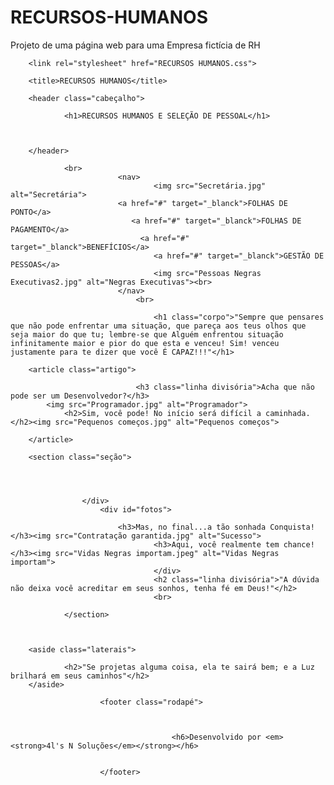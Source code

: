# RECURSOS-HUMANOS
Projeto de uma página web para uma Empresa fictícia de RH
<!DOCTYPE HTML>
<html>
	<lang="pt-br">
<head>

		<link rel="stylesheet" href="RECURSOS HUMANOS.css">
		
		<title>RECURSOS HUMANOS</title>
<meta>
		<charset="utf-8">
</meta>

</head>

<body>
		
		<header class="cabeçalho">
		
				<h1>RECURSOS HUMANOS E SELEÇÃO DE PESSOAL</h1>
				
			
				
		</header>
		
				<br>
							<nav>
									<img src="Secretária.jpg" alt="Secretária">
					        <a href="#" target="_blanck">FOLHAS DE PONTO</a>
							   <a href="#" target="_blanck">FOLHAS DE PAGAMENTO</a>
							     <a href="#" target="_blanck">BENEFÍCIOS</a>
							        <a href="#" target="_blanck">GESTÃO DE PESSOAS</a>
									<img src="Pessoas Negras Executivas2.jpg" alt="Negras Executivas"><br>
							</nav>
								<br>
						
									<h1 class="corpo">"Sempre que pensares que não pode enfrentar uma situação, que pareça aos teus olhos que seja maior do que tu; lembre-se que Alguém enfrentou situação infinitamente maior e pior do que esta e venceu! Sim! venceu justamente para te dizer que você É CAPAZ!!!"</h1>
		
		<article class="artigo">
				
								<h3 class="linha divisória">Acha que não pode ser um Desenvolvedor?</h3>
			<img src="Programador.jpg" alt="Programador">
				<h2>Sim, você pode! No início será difícil a caminhada.</h2><img src="Pequenos começos.jpg" alt="Pequenos começos">
					
		</article>					
							
		<section class="seção">
										   
		
			
					
					</div>
						<div id="fotos">
						
							<h3>Mas, no final...a tão sonhada Conquista!</h3><img src="Contratação garantida.jpg" alt="Sucesso">
									<h3>Aqui, você realmente tem chance!</h3><img src="Vidas Negras importam.jpeg" alt="Vidas Negras importam">
									</div>
									<h2 class="linha divisória">"A dúvida não deixa você acreditar em seus sonhos, tenha fé em Deus!"</h2>
									<br>
									
				</section>
	
			
	
		<aside class="laterais">
				
				<h2>"Se projetas alguma coisa, ela te sairá bem; e a Luz brilhará em seus caminhos"</h2>
		</aside>
										
</body>

						<footer class="rodapé">
						
										
										
										<h6>Desenvolvido por <em><strong>4l's N Soluções</em></strong></h6>

												
						</footer>


</html>

